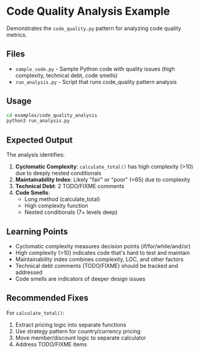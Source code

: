 # Code Quality Analysis Example

Demonstrates the `code_quality.py` pattern for analyzing code quality metrics.

## Files

- `sample_code.py` - Sample Python code with quality issues (high complexity, technical debt, code smells)
- `run_analysis.py` - Script that runs code_quality pattern analysis

## Usage

```bash
cd examples/code_quality_analysis
python3 run_analysis.py
```

## Expected Output

The analysis identifies:

1. **Cyclomatic Complexity**: `calculate_total()` has high complexity (>10) due to deeply nested conditionals
2. **Maintainability Index**: Likely "fair" or "poor" (<65) due to complexity
3. **Technical Debt**: 2 TODO/FIXME comments
4. **Code Smells**:
   - Long method (calculate_total)
   - High complexity function
   - Nested conditionals (7+ levels deep)

## Learning Points

- Cyclomatic complexity measures decision points (if/for/while/and/or)
- High complexity (>10) indicates code that's hard to test and maintain
- Maintainability index combines complexity, LOC, and other factors
- Technical debt comments (TODO/FIXME) should be tracked and addressed
- Code smells are indicators of deeper design issues

## Recommended Fixes

For `calculate_total()`:
1. Extract pricing logic into separate functions
2. Use strategy pattern for country/currency pricing
3. Move member/discount logic to separate calculator
4. Address TODO/FIXME items
